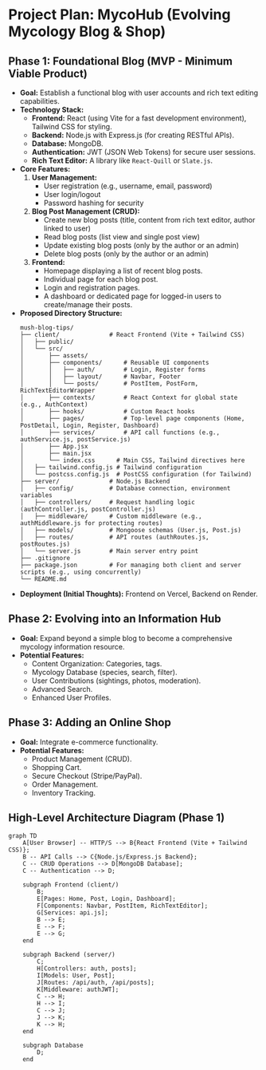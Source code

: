 # Project Plan: MycoHub (Evolving Mycology Blog & Shop)

## Phase 1: Foundational Blog (MVP - Minimum Viable Product)

*   **Goal:** Establish a functional blog with user accounts and rich text editing capabilities.
*   **Technology Stack:**
    *   **Frontend:** React (using Vite for a fast development environment), Tailwind CSS for styling.
    *   **Backend:** Node.js with Express.js (for creating RESTful APIs).
    *   **Database:** MongoDB.
    *   **Authentication:** JWT (JSON Web Tokens) for secure user sessions.
    *   **Rich Text Editor:** A library like `React-Quill` or `Slate.js`.
*   **Core Features:**
    1.  **User Management:**
        *   User registration (e.g., username, email, password)
        *   User login/logout
        *   Password hashing for security
    2.  **Blog Post Management (CRUD):**
        *   Create new blog posts (title, content from rich text editor, author linked to user)
        *   Read blog posts (list view and single post view)
        *   Update existing blog posts (only by the author or an admin)
        *   Delete blog posts (only by the author or an admin)
    3.  **Frontend:**
        *   Homepage displaying a list of recent blog posts.
        *   Individual page for each blog post.
        *   Login and registration pages.
        *   A dashboard or dedicated page for logged-in users to create/manage their posts.
*   **Proposed Directory Structure:**
    ```
    mush-blog-tips/
    ├── client/              # React Frontend (Vite + Tailwind CSS)
    │   ├── public/
    │   └── src/
    │       ├── assets/
    │       ├── components/      # Reusable UI components
    │       │   ├── auth/        # Login, Register forms
    │       │   ├── layout/      # Navbar, Footer
    │       │   └── posts/       # PostItem, PostForm, RichTextEditorWrapper
    │       ├── contexts/        # React Context for global state (e.g., AuthContext)
    │       ├── hooks/           # Custom React hooks
    │       ├── pages/           # Top-level page components (Home, PostDetail, Login, Register, Dashboard)
    │       ├── services/        # API call functions (e.g., authService.js, postService.js)
    │       ├── App.jsx
    │       ├── main.jsx
    │       └── index.css      # Main CSS, Tailwind directives here
    │   ├── tailwind.config.js # Tailwind configuration
    │   └── postcss.config.js  # PostCSS configuration (for Tailwind)
    ├── server/              # Node.js Backend
    │   ├── config/          # Database connection, environment variables
    │   ├── controllers/     # Request handling logic (authController.js, postController.js)
    │   ├── middleware/      # Custom middleware (e.g., authMiddleware.js for protecting routes)
    │   ├── models/          # Mongoose schemas (User.js, Post.js)
    │   ├── routes/          # API routes (authRoutes.js, postRoutes.js)
    │   └── server.js        # Main server entry point
    ├── .gitignore
    ├── package.json         # For managing both client and server scripts (e.g., using concurrently)
    └── README.md
    ```
*   **Deployment (Initial Thoughts):** Frontend on Vercel, Backend on Render.

## Phase 2: Evolving into an Information Hub

*   **Goal:** Expand beyond a simple blog to become a comprehensive mycology information resource.
*   **Potential Features:**
    *   Content Organization: Categories, tags.
    *   Mycology Database (species, search, filter).
    *   User Contributions (sightings, photos, moderation).
    *   Advanced Search.
    *   Enhanced User Profiles.

## Phase 3: Adding an Online Shop

*   **Goal:** Integrate e-commerce functionality.
*   **Potential Features:**
    *   Product Management (CRUD).
    *   Shopping Cart.
    *   Secure Checkout (Stripe/PayPal).
    *   Order Management.
    *   Inventory Tracking.

## High-Level Architecture Diagram (Phase 1)

```mermaid
graph TD
    A[User Browser] -- HTTP/S --> B{React Frontend (Vite + Tailwind CSS)};
    B -- API Calls --> C{Node.js/Express.js Backend};
    C -- CRUD Operations --> D[MongoDB Database];
    C -- Authentication --> D;

    subgraph Frontend (client/)
        B;
        E[Pages: Home, Post, Login, Dashboard];
        F[Components: Navbar, PostItem, RichTextEditor];
        G[Services: api.js];
        B --> E;
        E --> F;
        E --> G;
    end

    subgraph Backend (server/)
        C;
        H[Controllers: auth, posts];
        I[Models: User, Post];
        J[Routes: /api/auth, /api/posts];
        K[Middleware: authJWT];
        C --> H;
        H --> I;
        C --> J;
        J --> K;
        K --> H;
    end

    subgraph Database
        D;
    end